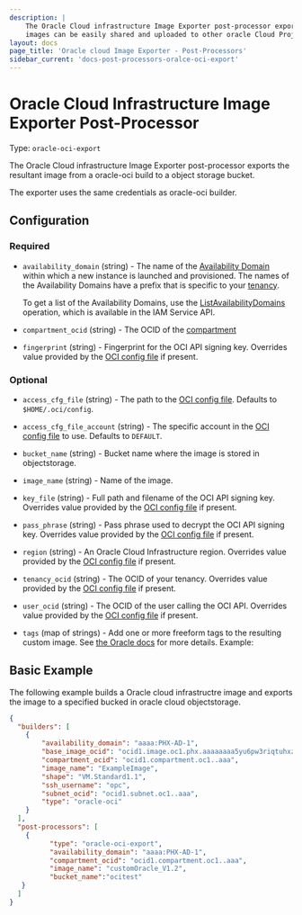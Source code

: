 ```yaml
---
description: |
    The Oracle Cloud infrastructure Image Exporter post-processor exports an image from a Packer oracle-oci builder run and uploads it to oracle cloud object storage. The exported
    images can be easily shared and uploaded to other oracle Cloud Projects.
layout: docs
page_title: 'Oracle cloud Image Exporter - Post-Processors'
sidebar_current: 'docs-post-processors-oralce-oci-export'
---
```


# Oracle Cloud Infrastructure Image Exporter Post-Processor

Type: `oracle-oci-export`

The Oracle Cloud infrastructure Image Exporter  post-processor exports the resultant image
from a oracle-oci build to a object storage bucket.

The exporter uses the same credentials as oracle-oci builder.



## Configuration

### Required

-   `availability_domain` (string) - The name of the [Availability
    Domain](https://docs.us-phoenix-1.oraclecloud.com/Content/General/Concepts/regions.htm)
    within which a new instance is launched and provisioned. The names of the
    Availability Domains have a prefix that is specific to your
    [tenancy](https://docs.us-phoenix-1.oraclecloud.com/Content/GSG/Concepts/concepts.htm#two).

    To get a list of the Availability Domains, use the
    [ListAvailabilityDomains](https://docs.us-phoenix-1.oraclecloud.com/api/#/en/identity/latest/AvailabilityDomain/ListAvailabilityDomains)
    operation, which is available in the IAM Service API.

-   `compartment_ocid` (string) - The OCID of the
    [compartment](https://docs.us-phoenix-1.oraclecloud.com/Content/GSG/Tasks/choosingcompartments.htm)

-   `fingerprint` (string) - Fingerprint for the OCI API signing key. Overrides
    value provided by the [OCI config
    file](https://docs.us-phoenix-1.oraclecloud.com/Content/API/Concepts/sdkconfig.htm)
    if present.

### Optional

-   `access_cfg_file` (string) - The path to the [OCI config
    file](https://docs.us-phoenix-1.oraclecloud.com/Content/API/Concepts/sdkconfig.htm).
    Defaults to `$HOME/.oci/config`.

-   `access_cfg_file_account` (string) - The specific account in the [OCI
    config
    file](https://docs.us-phoenix-1.oraclecloud.com/Content/API/Concepts/sdkconfig.htm)
    to use. Defaults to `DEFAULT`.

-   `bucket_name` (string) - Bucket name where the image is stored in objectstorage.

-   `image_name` (string) - Name of the image.

-   `key_file` (string) - Full path and filename of the OCI API signing key.
    Overrides value provided by the [OCI config
    file](https://docs.us-phoenix-1.oraclecloud.com/Content/API/Concepts/sdkconfig.htm)
    if present.

-   `pass_phrase` (string) - Pass phrase used to decrypt the OCI API signing
    key. Overrides value provided by the [OCI config
    file](https://docs.us-phoenix-1.oraclecloud.com/Content/API/Concepts/sdkconfig.htm)
    if present.

-   `region` (string) - An Oracle Cloud Infrastructure region. Overrides value
    provided by the [OCI config
    file](https://docs.us-phoenix-1.oraclecloud.com/Content/API/Concepts/sdkconfig.htm)
    if present.

-   `tenancy_ocid` (string) - The OCID of your tenancy. Overrides value
    provided by the [OCI config
    file](https://docs.us-phoenix-1.oraclecloud.com/Content/API/Concepts/sdkconfig.htm)
    if present.

-   `user_ocid` (string) - The OCID of the user calling the OCI API. Overrides
    value provided by the [OCI config
    file](https://docs.us-phoenix-1.oraclecloud.com/Content/API/Concepts/sdkconfig.htm)
    if present.

-   `tags` (map of strings) - Add one or more freeform tags to the resulting
    custom image. See [the Oracle
    docs](https://docs.cloud.oracle.com/iaas/Content/Identity/Concepts/taggingoverview.htm)
    for more details. Example:

## Basic Example

The following example builds a Oracle cloud infrastructre image and exports the image to a specified bucked in oracle cloud objectstorage.

``` json
{
  "builders": [
    {
        "availability_domain": "aaaa:PHX-AD-1",
        "base_image_ocid": "ocid1.image.oc1.phx.aaaaaaaa5yu6pw3riqtuhxzov7fdngi4tsteganmao54nq3pyxu3hxcuzmoa",
        "compartment_ocid": "ocid1.compartment.oc1..aaa",
        "image_name": "ExampleImage",
        "shape": "VM.Standard1.1",
        "ssh_username": "opc",
        "subnet_ocid": "ocid1.subnet.oc1..aaa",
        "type": "oracle-oci"
    }
  ],
  "post-processors": [
    {
          "type": "oracle-oci-export",
          "availability_domain": "aaaa:PHX-AD-1",
          "compartment_ocid": "ocid1.compartment.oc1..aaa",
          "image_name": "customOracle_V1.2",
          "bucket_name":"ocitest"
   }
  ]
}
```
